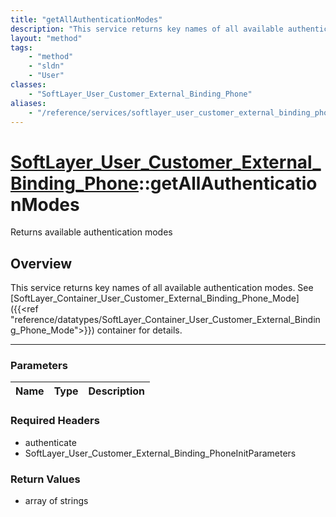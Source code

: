 ```yaml
---
title: "getAllAuthenticationModes"
description: "This service returns key names of all available authentication modes. See [SoftLayer_Container_User_Customer_External_Bi... "
layout: "method"
tags:
    - "method"
    - "sldn"
    - "User"
classes:
    - "SoftLayer_User_Customer_External_Binding_Phone"
aliases:
    - "/reference/services/softlayer_user_customer_external_binding_phone/getAllAuthenticationModes"
---
```

# [SoftLayer_User_Customer_External_Binding_Phone](/reference/services/SoftLayer_User_Customer_External_Binding_Phone)::getAllAuthenticationModes

Returns available authentication modes


## Overview 
This service returns key names of all available authentication modes. See [SoftLayer_Container_User_Customer_External_Binding_Phone_Mode]({{<ref "reference/datatypes/SoftLayer_Container_User_Customer_External_Binding_Phone_Mode">}}) container for details. 

-----

### Parameters 
|Name | Type | Description |
| --- | --- | --- |


### Required Headers
* authenticate
* SoftLayer_User_Customer_External_Binding_PhoneInitParameters


### Return Values
* array of strings




